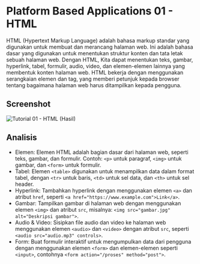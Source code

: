 # Platform Based Applications 01 - HTML

HTML (Hypertext Markup Language) adalah bahasa markup standar yang digunakan untuk membuat dan merancang halaman web. Ini adalah bahasa dasar yang digunakan untuk menentukan struktur konten dan tata letak sebuah halaman web. Dengan HTML, Kita dapat menentukan teks, gambar, hyperlink, tabel, formulir, audio, video, dan elemen-elemen lainnya yang membentuk konten halaman web. HTML bekerja dengan menggunakan serangkaian elemen dan tag, yang memberi petunjuk kepada browser tentang bagaimana halaman web harus ditampilkan kepada pengguna.

## Screenshot
![Tutorial 01 - HTML (Hasil)](https://github.com/dapraws/Tutorial-PlatformBasedApplications/assets/122019775/129f569f-6674-4ebb-9838-8ec82bb1d070)

## Analisis
- Elemen: Elemen HTML adalah bagian dasar dari halaman web, seperti teks, gambar, dan formulir. Contoh: `<p>` untuk paragraf, `<img>` untuk gambar, dan `<form>` untuk formulir.
- Tabel: Elemen `<table>` digunakan untuk menampilkan data dalam format tabel, dengan `<tr>` untuk baris, `<td>` untuk sel data, dan `<th>` untuk sel header.
- Hyperlink: Tambahkan hyperlink dengan menggunakan elemen `<a>` dan atribut `href`, seperti `<a href="https://www.example.com">Link</a>`.
- Gambar: Tampilkan gambar di halaman web dengan menggunakan elemen `<img>` dan atribut `src`, misalnya: `<img src="gambar.jpg" alt="Deskripsi gambar">`.
- Audio & Video: Sisipkan file audio dan video ke halaman web menggunakan elemen `<audio>` dan `<video>` dengan atribut `src`, seperti `<audio src="audio.mp3" controls>`.
- Form: Buat formulir interaktif untuk mengumpulkan data dari pengguna dengan menggunakan elemen `<form>` dan elemen-elemen seperti `<input>`, contohnya `<form action="/proses" method="post">`.
